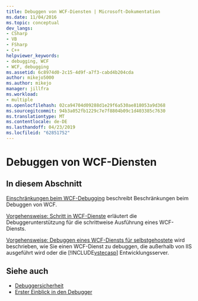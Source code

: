 ```yaml
---
title: Debuggen von WCF-Diensten | Microsoft-Dokumentation
ms.date: 11/04/2016
ms.topic: conceptual
dev_langs:
- CSharp
- VB
- FSharp
- C++
helpviewer_keywords:
- debugging, WCF
- WCF, debugging
ms.assetid: 6c8974d0-2c15-4d9f-a7f3-cabd4b204cda
author: mikejo5000
ms.author: mikejo
manager: jillfra
ms.workload:
- multiple
ms.openlocfilehash: 02ca94704d09288d1e29f6a530ae818053a9d368
ms.sourcegitcommit: 94b3a052fb1229c7e7f8804b09c1d403385c7630
ms.translationtype: MT
ms.contentlocale: de-DE
ms.lasthandoff: 04/23/2019
ms.locfileid: "62851752"
---
```

# <a name="debugging-wcf-services"></a>Debuggen von WCF-Diensten
## <a name="in-this-section"></a>In diesem Abschnitt
 [Einschränkungen beim WCF-Debugging](../debugger/limitations-on-wcf-debugging.md) beschreibt Beschränkungen beim Debuggen von WCF.

 [Vorgehensweise: Schritt in WCF-Dienste](../debugger/how-to-step-into-wcf-services.md) erläutert die Debuggerunterstützung für die schrittweise Ausführung eines WCF-Diensts.

 [Vorgehensweise: Debuggen eines WCF-Diensts für selbstgehostete](../debugger/how-to-debug-a-self-hosted-wcf-service.md) wird beschrieben, wie Sie einen WCF-Dienst zu debuggen, die außerhalb von IIS ausgeführt wird oder die [!INCLUDE[vstecasp](../code-quality/includes/vstecasp_md.md)] Entwicklungsserver.

## <a name="see-also"></a>Siehe auch
- [Debuggersicherheit](../debugger/debugger-security.md)
- [Erster Einblick in den Debugger](../debugger/debugger-feature-tour.md)